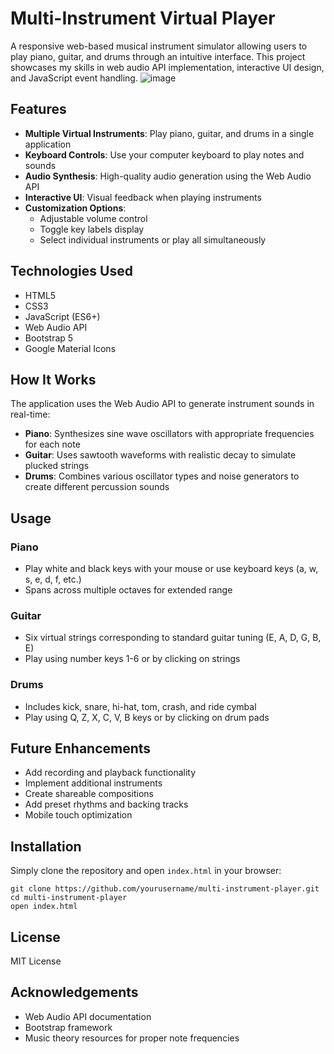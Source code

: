 # Multi-Instrument Virtual Player

A responsive web-based musical instrument simulator allowing users to play piano, guitar, and drums through an intuitive interface. This project showcases my skills in web audio API implementation, interactive UI design, and JavaScript event handling.
![image](https://github.com/user-attachments/assets/c6002056-e137-4013-a579-6660eae64179)

## Features

- **Multiple Virtual Instruments**: Play piano, guitar, and drums in a single application
- **Keyboard Controls**: Use your computer keyboard to play notes and sounds
- **Audio Synthesis**: High-quality audio generation using the Web Audio API
- **Interactive UI**: Visual feedback when playing instruments
- **Customization Options**:
  - Adjustable volume control
  - Toggle key labels display
  - Select individual instruments or play all simultaneously

## Technologies Used

- HTML5
- CSS3
- JavaScript (ES6+)
- Web Audio API
- Bootstrap 5
- Google Material Icons

## How It Works

The application uses the Web Audio API to generate instrument sounds in real-time:

- **Piano**: Synthesizes sine wave oscillators with appropriate frequencies for each note
- **Guitar**: Uses sawtooth waveforms with realistic decay to simulate plucked strings
- **Drums**: Combines various oscillator types and noise generators to create different percussion sounds

## Usage

### Piano
- Play white and black keys with your mouse or use keyboard keys (a, w, s, e, d, f, etc.)
- Spans across multiple octaves for extended range

### Guitar
- Six virtual strings corresponding to standard guitar tuning (E, A, D, G, B, E)
- Play using number keys 1-6 or by clicking on strings

### Drums
- Includes kick, snare, hi-hat, tom, crash, and ride cymbal
- Play using Q, Z, X, C, V, B keys or by clicking on drum pads

## Future Enhancements

- Add recording and playback functionality
- Implement additional instruments
- Create shareable compositions
- Add preset rhythms and backing tracks
- Mobile touch optimization

## Installation

Simply clone the repository and open `index.html` in your browser:

```
git clone https://github.com/yourusername/multi-instrument-player.git
cd multi-instrument-player
open index.html
```

## License

MIT License

## Acknowledgements

- Web Audio API documentation
- Bootstrap framework
- Music theory resources for proper note frequencies